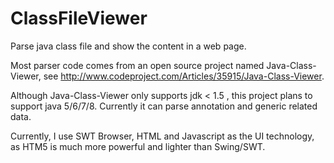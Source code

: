 ClassFileViewer
===============

Parse java class file and show the content in a web page.

Most parser code comes from an open source project named Java-Class-Viewer, see http://www.codeproject.com/Articles/35915/Java-Class-Viewer.

Although Java-Class-Viewer only supports jdk < 1.5 , this project plans to support java 5/6/7/8. 
Currently it can parse annotation and generic related data.

Currently, I use SWT Browser, HTML and Javascript as the UI technology, as HTM5 is much more powerful and lighter than Swing/SWT.  

